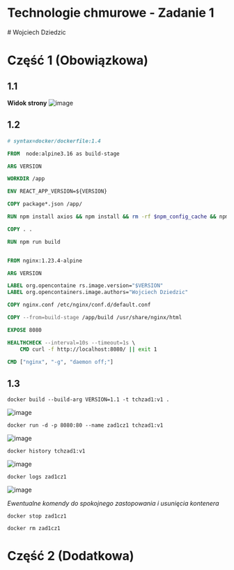 <h1>Technologie chmurowe - Zadanie 1</h1>
# Wojciech Dziedzic

# Część 1 (Obowiązkowa)
## 1.1
<b>Widok strony</b>
![image](https://github.com/VoiteckHeira/nginx-test-app/assets/91530837/e7aa46af-c865-4613-9683-e72f82de42d8)



## 1.2

``` Dockerfile
# syntax=docker/dockerfile:1.4

FROM  node:alpine3.16 as build-stage 

ARG VERSION

WORKDIR /app 

ENV REACT_APP_VERSION=${VERSION}

COPY package*.json /app/ 

RUN npm install axios && npm install && rm -rf $npm_config_cache && npm cache clean --force

COPY . . 

RUN npm run build


FROM nginx:1.23.4-alpine

ARG VERSION

LABEL org.opencontaine rs.image.version="$VERSION"
LABEL org.opencontainers.image.authors="Wojciech Dziedzic"

COPY nginx.conf /etc/nginx/conf.d/default.conf 

COPY --from=build-stage /app/build /usr/share/nginx/html 

EXPOSE 8080

HEALTHCHECK --interval=10s --timeout=1s \
    CMD curl -f http://localhost:8080/ || exit 1

CMD ["nginx", "-g", "daemon off;"]

```

## 1.3

```shell
docker build --build-arg VERSION=1.1 -t tchzad1:v1 .
```
![image](https://github.com/VoiteckHeira/nginx-test-app/assets/91530837/e191f375-1057-41c6-91e2-5bac96c1b38b)

```shell
docker run -d -p 8080:80 --name zad1cz1 tchzad1:v1
```
![image](https://github.com/VoiteckHeira/nginx-test-app/assets/91530837/a99a81bb-dc87-48fe-a8ce-cdad64dff36c)

```shell
docker history tchzad1:v1
```
![image](https://github.com/VoiteckHeira/nginx-test-app/assets/91530837/784808cd-6a4b-4be2-8bac-370269547833)

```shell
docker logs zad1cz1
```
![image](https://github.com/VoiteckHeira/nginx-test-app/assets/91530837/b8005570-61fb-438f-93a2-25fc2de3bef2)


<i>Ewentualne komendy do spokojnego zastopowania i usunięcia kontenera</i>
```shell
docker stop zad1cz1
```
```shell
docker rm zad1cz1
```
 # Część 2 (Dodatkowa)
